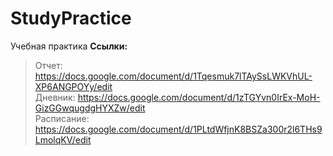# StudyPractice
Учебная практика
<b>Ссылки:</b>
>Отчет: https://docs.google.com/document/d/1Tqesmuk7lTAySsLWKVhUL-XP6ANGPOYy/edit <br>
>Дневник: https://docs.google.com/document/d/1zTGYvn0IrEx-MoH-GizGGwqugdgHYXZw/edit <br>
>Расписание: https://docs.google.com/document/d/1PLtdWfjnK8BSZa300r2l6THs9LmolqKV/edit <br>
